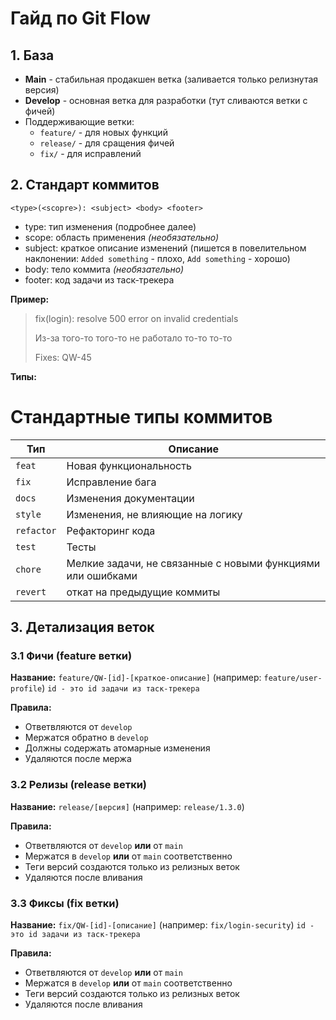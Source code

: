 # Гайд по Git Flow

## 1. База
- **Main** - стабильная продакшен ветка (заливается только релизнутая версия)
- **Develop** - основная ветка для разработки (тут сливаются ветки с фичей)
- Поддерживающие ветки:
    - `feature/` - для новых функций
    - `release/` - для сращения фичей
    - `fix/` - для исправлений

## 2. Стандарт коммитов
`<type>(<scopre>): <subject> <body> <footer>`
- type: тип изменения (подробнее далее)
- scope: область применения _(необязательно)_
- subject: краткое описание изменений (пишется в повелительном наклонении: `Added something` - плохо, `Add something` - хорошо)
- body: тело коммита _(необязательно)_
- footer: код задачи из таск-трекера

**Пример:**
>fix(login): resolve 500 error on invalid credentials
> 
> Из-за того-то того-то не работало то-то то-то
> 
>Fixes: QW-45

**Типы:**
# Стандартные типы коммитов

| Тип        | Описание                                                    |
|------------|-------------------------------------------------------------|
| `feat`     | Новая функциональность                                      |
| `fix`      | Исправление бага                                            |
| `docs`     | Изменения документации                                      |
| `style`    | Изменения, не влияющие на логику                            |
| `refactor` | Рефакторинг кода                                            |
| `test`     | Тесты                                                       |
| `chore`    | Мелкие задачи, не связанные с новыми функциями или ошибками |
| `revert`   | откат на предыдущие коммиты                                 |


## 3. Детализация веток

### 3.1 Фичи (feature ветки)
**Название:** `feature/QW-[id]-[краткое-описание]` (например: `feature/user-profile`)
`id - это id задачи из таск-трекера`

**Правила:**
- Ответвляются от `develop`
- Мержатся обратно в `develop`
- Должны содержать атомарные изменения
- Удаляются после мержа

### 3.2 Релизы (release ветки)
**Название:** `release/[версия]` (например: `release/1.3.0`)

**Правила:**
- Ответвляются от `develop` **или** от `main`
- Мержатся в `develop` **или** от `main` соответственно
- Теги версий создаются только из релизных веток
- Удаляются после вливания

### 3.3 Фиксы (fix ветки)
**Название:** `fix/QW-[id]-[описание]` (например: `fix/login-security`)
`id - это id задачи из таск-трекера`

**Правила:**
- Ответвляются от `develop` **или** от `main`
- Мержатся в `develop` **или** от `main` соответственно
- Теги версий создаются только из релизных веток
- Удаляются после вливания